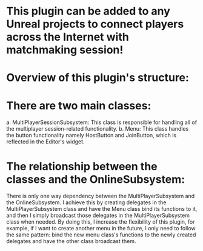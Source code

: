 # This plugin can be added to any Unreal projects to connect players across the Internet with matchmaking session!

# Overview of this plugin's structure:

# There are two main classes:
  a. MultiPlayerSessionSubsystem: This class is responsible for handling all of the multiplayer session-related functionality.
  b. Menu: This class handles the button functionality namely HostButton and JoinButton, which is reflected in the Editor's widget.

# The relationship between the classes and the OnlineSubsystem:
  There is only one way dependency between the MultiPlayerSubsystem and the OnlineSubsystem. I achieve this by creating delegates in the MultiPlayerSubsystem class and have the Menu class bind its functions to it, and then I simply broadcast those delegates in the MultiPlayerSubsystem class when needed. By doing this, I increase the flexibility of this plugin, for example, if I want to create another menu in the future, I only need to follow the same pattern: bind the new menu class's functions to the newly created delegates and have the other class broadcast them.

